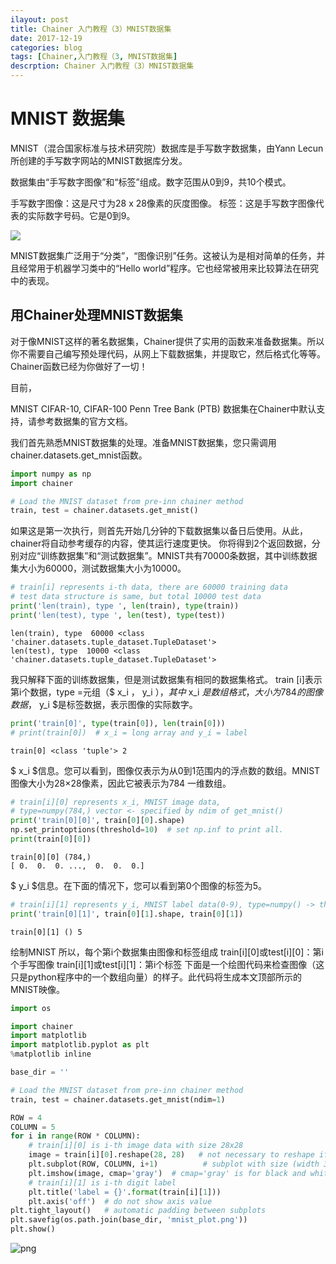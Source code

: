 ```yaml
---
ilayout: post
title: Chainer 入门教程（3）MNIST数据集
date: 2017-12-19
categories: blog
tags: [Chainer,入门教程（3, MNIST数据集]
descrption: Chainer 入门教程（3）MNIST数据集
---
```


# MNIST 数据集

MNIST（混合国家标准与技术研究院）数据库是手写数字数据集，由Yann Lecun所创建的手写数字网站的MNIST数据库分发。

数据集由“手写数字图像”和“标签”组成。数字范围从0到9，共10个模式。

手写数字图像：这是尺寸为28 x 28像素的灰度图像。
标签：这是手写数字图像代表的实际数字号码。它是0到9。

![](https://bennix.github.io/imgs/mnist_plot-700x525.png)

MNIST数据集广泛用于“分类”，“图像识别”任务。这被认为是相对简单的任务，并且经常用于机器学习类中的“Hello world”程序。它也经常被用来比较算法在研究中的表现。

## 用Chainer处理MNIST数据集

对于像MNIST这样的著名数据集，Chainer提供了实用的函数来准备数据集。所以你不需要自己编写预处理代码，从网上下载数据集，并提取它，然后格式化等等。Chainer函数已经为你做好了一切！

目前，

MNIST
CIFAR-10, CIFAR-100
Penn Tree Bank (PTB)
数据集在Chainer中默认支持，请参考数据集的官方文档。

我们首先熟悉MNIST数据集的处理。准备MNIST数据集，您只需调用chainer.datasets.get_mnist函数。


```python
import numpy as np
import chainer

# Load the MNIST dataset from pre-inn chainer method
train, test = chainer.datasets.get_mnist()
```

如果这是第一次执行，则首先开始几分钟的下载数据集以备日后使用。从此，chainer将自动参考缓存的内容，使其运行速度更快。
你将得到2个返回数据，分别对应“训练数据集”和“测试数据集”。MNIST共有70000条数据，其中训练数据集大小为60000，测试数据集大小为10000。



```python
# train[i] represents i-th data, there are 60000 training data
# test data structure is same, but total 10000 test data
print('len(train), type ', len(train), type(train))
print('len(test), type ', len(test), type(test))
```

    len(train), type  60000 <class 'chainer.datasets.tuple_dataset.TupleDataset'>
    len(test), type  10000 <class 'chainer.datasets.tuple_dataset.TupleDataset'>


我只解释下面的训练数据集，但是测试数据集有相同的数据集格式。
train [i]表示第i个数据，type =元组（$ x_i $，$ y_i $），其中$ x_i $是数组格式，大小为784的图像数据，$ y_i $是标签数据，表示图像的实际数字。



```python
print('train[0]', type(train[0]), len(train[0]))
# print(train[0])  # x_i = long array and y_i = label
```

    train[0] <class 'tuple'> 2


$ x_i $信息。您可以看到，图像仅表示为从0到1范围内的浮点数的数组。MNIST图像大小为28×28像素，因此它被表示为784 一维数组。



```python
# train[i][0] represents x_i, MNIST image data,
# type=numpy(784,) vector <- specified by ndim of get_mnist()
print('train[0][0]', train[0][0].shape)
np.set_printoptions(threshold=10)  # set np.inf to print all.
print(train[0][0])
```

    train[0][0] (784,)
    [ 0.  0.  0. ...,  0.  0.  0.]


$ y_i $信息。在下面的情况下，您可以看到第0个图像的标签为5。


```python
# train[i][1] represents y_i, MNIST label data(0-9), type=numpy() -> this means scalar
print('train[0][1]', train[0][1].shape, train[0][1])

```

    train[0][1] () 5


绘制MNIST
所以，每个第i个数据集由图像和标签组成
train[i][0]或test[i][0]：第i个手写图像
train[i][1]或test[i][1]：第i个标签
下面是一个绘图代码来检查图像（这只是python程序中的一个数组向量）的样子。此代码将生成本文顶部所示的MNIST映像。


```python
import os

import chainer
import matplotlib
import matplotlib.pyplot as plt
%matplotlib inline

base_dir = ''

# Load the MNIST dataset from pre-inn chainer method
train, test = chainer.datasets.get_mnist(ndim=1)

ROW = 4
COLUMN = 5
for i in range(ROW * COLUMN):
    # train[i][0] is i-th image data with size 28x28
    image = train[i][0].reshape(28, 28)   # not necessary to reshape if ndim is set to 2
    plt.subplot(ROW, COLUMN, i+1)          # subplot with size (width 3, height 5)
    plt.imshow(image, cmap='gray')  # cmap='gray' is for black and white picture.
    # train[i][1] is i-th digit label
    plt.title('label = {}'.format(train[i][1]))
    plt.axis('off')  # do not show axis value
plt.tight_layout()   # automatic padding between subplots
plt.savefig(os.path.join(base_dir, 'mnist_plot.png'))
plt.show()
```


![png](https://bennix.github.io/imgs/output_14_0.png)

